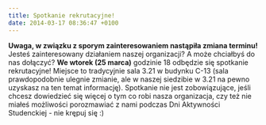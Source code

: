 ```yaml
---
title: Spotkanie rekrutacyjne!
date: 2014-03-17 08:36:47 +0100
---
```

 **Uwaga, w związku z sporym zainteresowaniem nastąpiła zmiana terminu!** Jesteś zainteresowany działaniem naszej organizacji? A może chciałbyś do nas dołączyć? **We wtorek (25 marca)** godzinie 18 odbędzie się spotkanie rekrutacyjne! Miejsce to tradycyjnie sala 3.21 w budynku C-13 (sala prawdopodobnie ulegnie zmianie, ale w naszej siedzibie w 3.21 na pewno uzyskasz na ten temat informację). Spotkanie nie jest zobowiązujące, jeśli chcesz dowiedzieć się więcej o tym co robi nasza organizacja, czy też nie miałeś możliwości porozmawiać z nami podczas Dni Aktywności Studenckiej - nie krępuj się :)